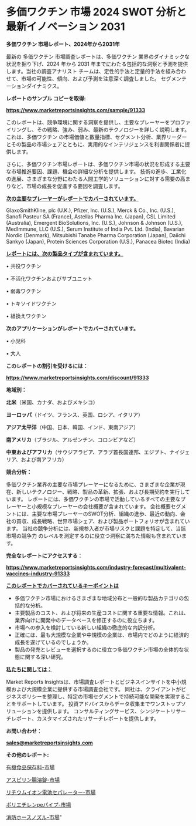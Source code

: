 # 多価ワクチン 市場 2024 SWOT 分析と最新イノベーション 2031

<strong>多価ワクチン 市場レポート、2024年から2031年</strong>

最新の 多価ワクチン 市場調査レポートは、多価ワクチン 業界のダイナミックな状況を掘り下げ、2024 年から 2031 年までにわたる包括的な洞察と予測を提供します。当社の調査アナリスト チームは、定性的手法と定量的手法を組み合わせて、市場の可能性、傾向、および予測を注意深く調査しました。 セグメンテーションダイナミクス。



<strong>レポートのサンプル コピーを取得:</strong> <a href=https://www.marketreportsinsights.com/sample/91333>

<strong><u>https://www.marketreportsinsights.com/sample/91333</u></strong></a>

このレポートは、競争環境に関する洞察を提供し、主要なプレーヤーをプロファイリングし、その戦略、強み、弱み、最新のテクノロジーを詳しく説明します。 これは、多価ワクチン の市場価値と数量指標、セグメント分析、業界リーダーとその製品の市場シェアとともに、実用的なインテリジェンスを利害関係者に提供します。

さらに、多価ワクチン市場レポートは、多価ワクチン市場の状況を形成する主要な市場推進要因、課題、機会の詳細な分析を提供します。 技術の進歩、工業化の進展、さまざまな分野にわたる人間工学的ソリューションに対する需要の高まりなど、市場の成長を促進する要因を調査します。



<strong><u>次の主要なプレーヤーがレポートでカバーされています。</u></strong>

GlaxoSmithKline, plc (U.K.), Pfizer, Inc. (U.S.), Merck & Co., Inc. (U.S.), Sanofi Pasteur SA (France), Astellas Pharma Inc. (Japan), CSL Limited (Australia), Emergent BioSolutions, Inc. (U.S.), Johnson & Johnson (U.S.), MedImmune, LLC (U.S.), Serum Institute of India Pvt. Ltd. (India), Bavarian Nordic (Denmark), Mitsubishi Tanabe Pharma Corporation (Japan), Daiichi Sankyo (Japan), Protein Sciences Corporation (U.S.), Panacea Biotec (India)



<strong><u><b>レポートには、次の製品タイプが含まれています。</b></u></strong>

• 共役ワクチン

• 不活化ワクチンおよびサブユニット

• 弱毒ワクチン

• トキソイドワクチン

• 組換えワクチン



<strong><b>次のアプリケーションがレポートでカバーされています。</b></strong>

• 小児科

• 大人



<strong><b>このレポートの割引を受けるには：</b></strong><a href=https://www.marketreportsinsights.com/discount/91333>

<strong><u>https://www.marketreportsinsights.com/discount/91333</u></strong></a>



<strong>地域別：</strong>



<strong>北米</strong>（米国、カナダ、およびメキシコ）



<strong>ヨーロッパ</strong>（ドイツ、フランス、英国、ロシア、イタリア）



<strong>アジア太平洋</strong>（中国、日本、韓国、インド、東南アジア）



<strong>南アメリカ</strong>（ブラジル、アルゼンチン、コロンビアなど）



<strong>中東およびアフリカ</strong>（サウジアラビア、アラブ首長国連邦、エジプト、ナイジェリア、および南アフリカ）



<strong>競合分析：</strong>

多価ワクチン業界の主要な市場プレーヤーになるために、さまざまな企業が現在、新しいテクノロジー、戦略、製品の革新、拡張、および長期契約を実行しています。 レポートには、多価ワクチンの市場で活動しているすべての主要なプレーヤーと小規模なプレーヤーの会社概要が含まれています。 会社概要セグメントには、主要な市場プレーヤーのSWOT分析、組織の進歩、最近の動向、会社の買収、成長戦略、世界市場シェア、および製品ポートフォリオが含まれています。 当社の競争分析には、新規参入者が市場リスクと課題を特定して、当該市場の競争力 のレベルを測定するのに役立つ洞察に満ちた情報も含まれています。



<strong>完全なレポートにアクセスする</strong>：

<a href=https://www.marketreportsinsights.com/industry-forecast/multivalent-vaccines-industry-91333>

<strong><u>https://www.marketreportsinsights.com/industry-forecast/multivalent-vaccines-industry-91333</u></strong></a>



<strong><u><b>このレポートでカバーされているキーポイントは</b></u></strong>
<ul>
  <li>多価ワクチン市場におけるさまざまな地域分布と一般的な製品カテゴリの包括的な分析。</li>
  <li>主要製品のコスト、および将来の生産コストに関する重要な情報。これは、業界向けに開発中のデータベースを修正するのに役立ちます。</li>
  <li>市場への参入を検討している新しい組織の徹底的な内訳分析。</li>
  <li>正確には、最も大規模な企業や中規模の企業は、市場内でどのように経済的成長を遂げているのでしょうか。</li>
  <li>製品の発売とレビューを選択するのに役立つ多価ワクチン市場の全体的な状態に関する深い研究。</li>
</ul>


<strong><u><b>私たちに関しては：</b></u></strong>

Market Reports Insightsは、市場調査レポートとビジネスインサイトを中小規模および大規模企業に提供する市場調査会社です。 同社は、クライアントがビジネスポリシーを整理し、特定の市場セグメントで持続可能な開発を実現することをサポートしています。 投資アドバイスからデータ収集までワンストップソリューションを提供します。 コンサルティングサービス、シンジケートリサーチレポート、カスタマイズされたリサーチレポートを提供します。



<strong><b>お問い合わせ</b></strong>：

<a href=mailto:sales@marketreportsinsights.com>

<strong><u>sales@marketreportsinsights.com</u></strong></a>



<strong>その他のレポート:</strong>

<a href=https://www.linkedin.com/pulse/有機食品保存料-市場-2023-推進要因と成長機会-2030-analytics-achievers-24-analysis-6xojf/>有機食品保存料-市場</a>

<a href=https://www.linkedin.com/pulse/アスピリン腸溶錠-市場-2023-swot-分析と成長率-2030-7cy2f/>アスピリン腸溶錠-市場</a>

<a href=https://www.linkedin.com/pulse/リチウムイオン電池セパレーター-市場-2023-推進要因と成長機会-2030-jcjof/>リチウムイオン電池セパレーター-市場</a>

<a href=https://www.linkedin.com/pulse/ポリエチレンpeパイプ-市場-2023-総利益と主要ベンダー-2030-analytics-achievers-24-analysis-gcxpf/>ポリエチレンpeパイプ-市場</a>

<a href=https://www.linkedin.com/pulse/消防ホースノズル-市場-2023-新興市場-将来の動向と市場需要-2030-l1jyf/>消防ホースノズル-市場</a>"
